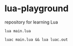 # lua-playground

repository for learning Lua

```shell
lua main.lua
```

```shell
luac main.lua && lua luac.out
```
